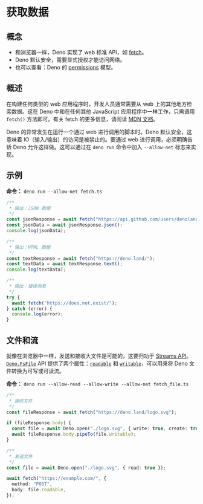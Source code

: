 # 获取数据

## 概念

- 和浏览器一样，Deno 实现了 web 标准 API，如
  [fetch](https://developer.mozilla.org/en-US/docs/Web/API/Fetch_API)。
- Deno 默认安全，需要显式授权才能访问网络。
- 也可以查看：Deno 的 [permissions](../basics/permissions.md) 模型。

## 概述

在构建任何类型的 web 应用程序时，开发人员通常需要从 web
上的其他地方检索数据。这在 Deno 中和在任何其他 JavaScript
应用程序中一样工作，只需调用 `fetch()` 方法即可。有关 fetch 的更多信息，请阅读
[MDN 文档](https://developer.mozilla.org/en-US/docs/Web/API/Fetch_API)。

Deno 的异常发生在运行一个通过 web 进行调用的脚本时。Deno 默认安全，这意味着
IO（输入/输出）的访问是被禁止的。要通过 web 进行调用，必须明确告诉 Deno
允许这样做。这可以通过在 `deno run` 命令中加入 `--allow-net` 标志来实现。

## 示例

**命令：** `deno run --allow-net fetch.ts`

```js
/**
 * 输出：JSON 数据
 */
const jsonResponse = await fetch("https://api.github.com/users/denoland");
const jsonData = await jsonResponse.json();
console.log(jsonData);

/**
 * 输出：HTML 数据
 */
const textResponse = await fetch("https://deno.land/");
const textData = await textResponse.text();
console.log(textData);

/**
 * 输出：错误消息
 */
try {
  await fetch("https://does.not.exist/");
} catch (error) {
  console.log(error);
}
```

## 文件和流

就像在浏览器中一样，发送和接收大文件是可能的，这要归功于
[Streams API](https://developer.mozilla.org/en-US/docs/Web/API/Streams_API)。[`Deno.FsFile`](https://deno.land/api@$CLI_VERSION?s=Deno.FsFile)
API
提供了两个属性：[`readable`](https://deno.land/api@$CLI_VERSION?s=Deno.FsFile#prop_readable)
和
[`writable`](https://deno.land/api@$CLI_VERSION?s=Deno.FsFile#prop_writable)，可以用来将
Deno 文件转换为可写或可读流。

**命令：** `deno run --allow-read --allow-write --allow-net fetch_file.ts`

```ts
/**
 * 接收文件
 */
const fileResponse = await fetch("https://deno.land/logo.svg");

if (fileResponse.body) {
  const file = await Deno.open("./logo.svg", { write: true, create: true });
  await fileResponse.body.pipeTo(file.writable);
}

/**
 * 发送文件
 */
const file = await Deno.open("./logo.svg", { read: true });

await fetch("https://example.com/", {
  method: "POST",
  body: file.readable,
});
```
